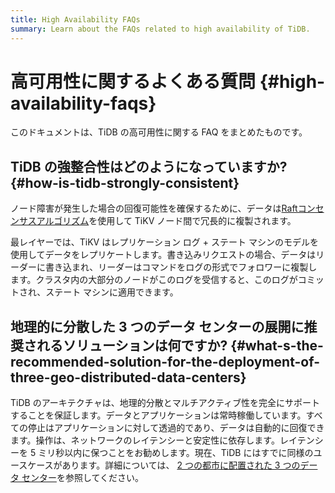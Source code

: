```yaml
---
title: High Availability FAQs
summary: Learn about the FAQs related to high availability of TiDB.
---
```


# 高可用性に関するよくある質問 {#high-availability-faqs}

このドキュメントは、TiDB の高可用性に関する FAQ をまとめたものです。

## TiDB の強整合性はどのようになっていますか? {#how-is-tidb-strongly-consistent}

ノード障害が発生した場合の回復可能性を確保するために、データは[Raftコンセンサスアルゴリズム](https://raft.github.io/)を使用して TiKV ノード間で冗長的に複製されます。

最レイヤーでは、TiKV はレプリケーション ログ + ステート マシンのモデルを使用してデータをレプリケートします。書き込みリクエストの場合、データはリーダーに書き込まれ、リーダーはコマンドをログの形式でフォロワーに複製します。クラスタ内の大部分のノードがこのログを受信すると、このログがコミットされ、ステート マシンに適用できます。

## 地理的に分散した 3 つのデータ センターの展開に推奨されるソリューションは何ですか? {#what-s-the-recommended-solution-for-the-deployment-of-three-geo-distributed-data-centers}

TiDB のアーキテクチャは、地理的分散とマルチアクティブ性を完全にサポートすることを保証します。データとアプリケーションは常時稼働しています。すべての停止はアプリケーションに対して透過的であり、データは自動的に回復できます。操作は、ネットワークのレイテンシーと安定性に依存します。レイテンシーを 5 ミリ秒以内に保つことをお勧めします。現在、TiDB にはすでに同様のユースケースがあります。詳細については、 [2 つの都市に配置された 3 つのデータ センター](/three-data-centers-in-two-cities-deployment.md)を参照してください。
